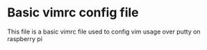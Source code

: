# Basic vimrc config file
This file is a basic vimrc file used to config vim usage over putty on raspberry pi
